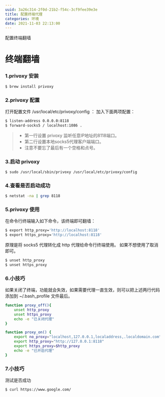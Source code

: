 ```yaml
---
uuid: 3a26c314-2f0d-21b2-f54c-3cf9fee39e3e
title: 配置终端代理
categories: 环境
date: 2021-11-03 22:13:00
---
```

配置终端翻墙

# 终端翻墙

### 1.privoxy 安装

``` bash
$ brew install privoxy
```


### 2.privoxy 配置

打开配置文件 /usr/local/etc/privoxy/config ：
加入下面两项配置：

``` bash
$ listen-address 0.0.0.0:8118
$ forward-socks5 / localhost:1086 .
```

> - 第一行设置 privoxy 监听任意IP地址的8118端口。
> - 第二行设置本地socks5代理客户端端口。
> - 注意不要忘了最后有一个空格和点号。


### 3.启动 privoxy

``` bash
$ sudo /usr/local/sbin/privoxy /usr/local/etc/privoxy/config
```


### 4.查看是否启动成功

``` bash
$ netstat -na | grep 8118
```

### 5.privoxy 使用

在命令行终端输入如下命令，该终端即可翻墙：

``` bash
$ export http_proxy='http://localhost:8118'
$ export https_proxy='http://localhost:8118'
```

原理是将 socks5 代理转化成 http 代理给命令行终端使用。
如果不想使用了取消即可。

```bash
$ unset http_proxy
$ unset https_proxy
```

### 6.小技巧

如果关闭了终端，功能就会失效，如果需要代理一直生效，则可以把上述两行代码添加到 ~/.bash_profile 文件最后。

```bash
function proxy_off(){
    unset http_proxy
    unset https_proxy
    echo -e "已关闭代理"
}

function proxy_on() {
    export no_proxy="localhost,127.0.0.1,localaddress,.localdomain.com"
    export http_proxy="http://127.0.0.1:8118"
    export https_proxy=$http_proxy
    echo -e "已开启代理"
}
```

### 7.小技巧

测试是否成功

```bash
$ curl https://www.google.com/
```